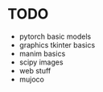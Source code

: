 # TODO 
* pytorch basic models 
* graphics tkinter basics
* manim basics 
* scipy images
* web stuff 
* mujoco 
